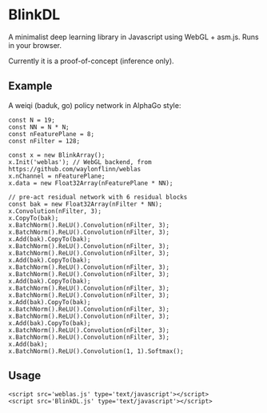 # BlinkDL

A minimalist deep learning library in Javascript using WebGL + asm.js. Runs in your browser. 

Currently it is a proof-of-concept (inference only).

## Example

A weiqi (baduk, go) policy network in AlphaGo style:

    const N = 19;
    const NN = N * N;
    const nFeaturePlane = 8;
    const nFilter = 128;

    const x = new BlinkArray();
    x.Init('weblas'); // WebGL backend, from https://github.com/waylonflinn/weblas
    x.nChannel = nFeaturePlane;
    x.data = new Float32Array(nFeaturePlane * NN);
    
    // pre-act residual network with 6 residual blocks
    const bak = new Float32Array(nFilter * NN);
    x.Convolution(nFilter, 3);
    x.CopyTo(bak);
    x.BatchNorm().ReLU().Convolution(nFilter, 3);
    x.BatchNorm().ReLU().Convolution(nFilter, 3);
    x.Add(bak).CopyTo(bak);
    x.BatchNorm().ReLU().Convolution(nFilter, 3);
    x.BatchNorm().ReLU().Convolution(nFilter, 3);
    x.Add(bak).CopyTo(bak);
    x.BatchNorm().ReLU().Convolution(nFilter, 3);
    x.BatchNorm().ReLU().Convolution(nFilter, 3);
    x.Add(bak).CopyTo(bak);
    x.BatchNorm().ReLU().Convolution(nFilter, 3);
    x.BatchNorm().ReLU().Convolution(nFilter, 3);
    x.Add(bak).CopyTo(bak);
    x.BatchNorm().ReLU().Convolution(nFilter, 3);
    x.BatchNorm().ReLU().Convolution(nFilter, 3);
    x.Add(bak).CopyTo(bak);
    x.BatchNorm().ReLU().Convolution(nFilter, 3);
    x.BatchNorm().ReLU().Convolution(nFilter, 3);
    x.Add(bak);
    x.BatchNorm().ReLU().Convolution(1, 1).Softmax();
    
## Usage

    <script src='weblas.js' type='text/javascript'></script>
    <script src='BlinkDL.js' type='text/javascript'></script>
 
